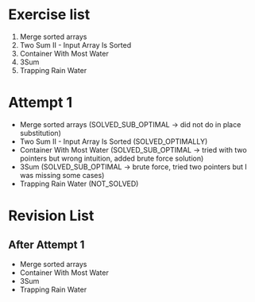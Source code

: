 # Exercise list
1. Merge sorted arrays
2. Two Sum II - Input Array Is Sorted
3. Container With Most Water
4. 3Sum
5. Trapping Rain Water

# Attempt 1
* Merge sorted arrays (SOLVED_SUB_OPTIMAL -> did not do in place substitution)
* Two Sum II - Input Array Is Sorted (SOLVED_OPTIMALLY)
* Container With Most Water (SOLVED_SUB_OPTIMAL -> tried with two pointers but wrong intuition, added brute force solution)
* 3Sum (SOLVED_SUB_OPTIMAL -> brute force, tried two pointers but I was missing some cases)
* Trapping Rain Water (NOT_SOLVED)

# Revision List
## After Attempt 1
* Merge sorted arrays 
* Container With Most Water 
* 3Sum 
* Trapping Rain Water
